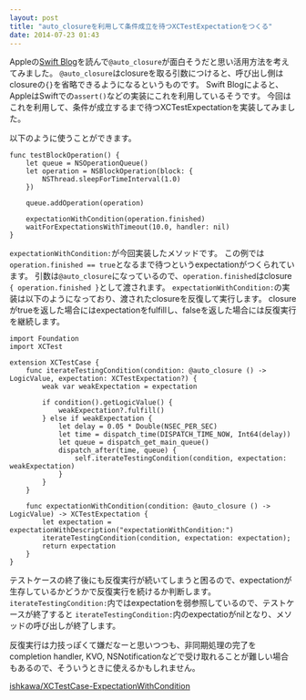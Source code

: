 ```yaml
---
layout: post
title: "auto_closureを利用して条件成立を待つXCTestExpectationをつくる"
date: 2014-07-23 01:43
---
```


Appleの[Swift Blog](https://developer.apple.com/swift/blog/?id=4)を読んで`@auto_closure`が面白そうだと思い活用方法を考えてみました。
`@auto_closure`はclosureを取る引数につけると、呼び出し側はclosureの`{}`を省略できるようになるというものです。
Swift Blogによると、AppleはSwiftでの`assert()`などの実装にこれを利用しているそうです。
今回はこれを利用して、条件が成立するまで待つXCTestExpectationを実装してみました。

以下のように使うことができます。

```
func testBlockOperation() {
    let queue = NSOperationQueue()
    let operation = NSBlockOperation(block: {
        NSThread.sleepForTimeInterval(1.0)
    })
    
    queue.addOperation(operation)
    
    expectationWithCondition(operation.finished)
    waitForExpectationsWithTimeout(10.0, handler: nil)
}
```

`expectationWithCondition:`が今回実装したメソッドです。
この例では`operation.finished == true`となるまで待つというexpectationがつくられています。
引数は`@auto_closure`になっているので、`operation.finished`はclosure `{ operation.finished }`として渡されます。
`expectationWithCondition:`の実装は以下のようになっており、渡されたclosureを反復して実行します。
closureがtrueを返した場合にはexpectationをfulfillし、falseを返した場合には反復実行を継続します。

```
import Foundation
import XCTest

extension XCTestCase {
    func iterateTestingCondition(condition: @auto_closure () -> LogicValue, expectation: XCTestExpectation?) {
        weak var weakExpectation = expectation
        
        if condition().getLogicValue() {
            weakExpectation?.fulfill()
        } else if weakExpectation {
            let delay = 0.05 * Double(NSEC_PER_SEC)
            let time = dispatch_time(DISPATCH_TIME_NOW, Int64(delay))
            let queue = dispatch_get_main_queue()
            dispatch_after(time, queue) {
                self.iterateTestingCondition(condition, expectation: weakExpectation)
            }
        }
    }
    
    func expectationWithCondition(condition: @auto_closure () -> LogicValue) -> XCTestExpectation {
        let expectation = expectationWithDescription("expectationWithCondition:")
        iterateTestingCondition(condition, expectation: expectation);
        return expectation
    }
}
```

テストケースの終了後にも反復実行が続いてしまうと困るので、expectationが生存しているかどうかで反復実行を続けるか判断します。
`iterateTestingCondition:`内ではexpectationを弱参照しているので、テストケースが終了すると
`iterateTestingCondition:`内のexpectatioがnilとなり、メソッドの呼び出しが終了します。

反復実行は力技っぽくて嫌だなーと思いつつも、非同期処理の完了をcompletion handler,
KVO, NSNotificationなどで受け取れることが難しい場合もあるので、そういうときに使えるかもしれません。

[ishkawa/XCTestCase-ExpectationWithCondition](https://github.com/ishkawa/XCTestCase-ExpectationWithCondition)

